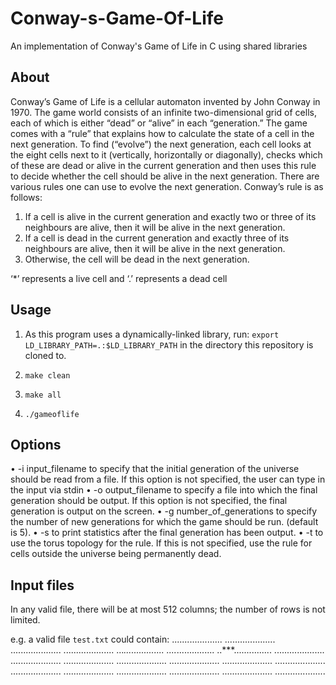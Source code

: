 # Conway-s-Game-Of-Life

An implementation of Conway's Game of Life in C using shared libraries

## About

Conway’s Game of Life is a cellular automaton invented by John Conway in 1970. The game world consists
of an infinite two-dimensional grid of cells, each of which is either “dead” or “alive” in each “generation.”
The game comes with a “rule” that explains how to calculate the state of a cell in the next generation.
To find (“evolve”) the next generation, each cell looks at the eight cells next to it (vertically, horizontally
or diagonally), checks which of these are dead or alive in the current generation and then uses this rule to
decide whether the cell should be alive in the next generation. There are various rules one can use to evolve
the next generation. Conway’s rule is as follows:
1. If a cell is alive in the current generation and exactly two or three of its neighbours are alive, then it
will be alive in the next generation.
2. If a cell is dead in the current generation and exactly three of its neighbours are alive, then it will be
alive in the next generation.
3. Otherwise, the cell will be dead in the next generation.

‘*’ represents a live cell and ‘.’ represents a dead cell

## Usage

1. As this program uses a dynamically-linked library, run: 
`export LD_LIBRARY_PATH=.:$LD_LIBRARY_PATH`
in the directory this repository is cloned to.

2. `make clean`
3. `make all`
4. `./gameoflife`

## Options
• -i input_filename to specify that the initial generation of the universe should be read from a file. If
this option is not specified, the user can type in the input via stdin
• -o output_filename to specify a file into which the final generation should be output. If this option
is not specified, the final generation is output on the screen.
• -g number_of_generations to specify the number of new generations for which the game should be
run. (default is 5).
• -s to print statistics after the final generation has been output.
• -t to use the torus topology for the rule. If this is not specified, use the rule for cells outside the
universe being permanently dead.

## Input files
In any valid file, there will be at most 512 columns; the number of rows is not
limited.

e.g. a valid file `test.txt` could contain:
....................
....................
....................
....................
...*................
....*...............
..***...............
....................
....................
....................
....................
....................
....................
....................
....................
....................
....................
....................
....................
....................
